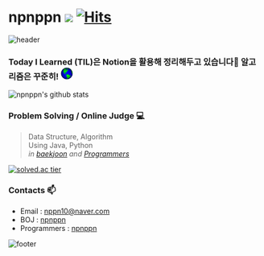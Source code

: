 # npnppn&nbsp;<img src="https://github.com/npnppn/npnppn/blob/main/aing_eyes.gif" width="40px"> [![Hits](https://hits.seeyoufarm.com/api/count/incr/badge.svg?url=https%3A%2F%2Fgithub.com%2Fnpnppn%2Fhit-counter&count_bg=%2379C83D&title_bg=%23555555&icon=&icon_color=%23E7E7E7&title=hits&edge_flat=false)](https://hits.seeyoufarm.com)

![header](https://capsule-render.vercel.app/api?type=wave&color=gradient&height=300&section=header&text=HyungMin's%20Github&fontSize=40)

### Today I Learned (TIL)은 Notion을 활용해 정리해두고 있습니다🥺 알고리즘은 꾸준히!&nbsp;<img src="https://github.com/Kinetic27/Kinetic27/blob/master/earth.gif" width="24px">

<p>
  <em>
    
  </em>  
</p>



![npnppn's github stats](https://github-readme-stats.vercel.app/api?username=npnppn&show_icons=true&theme=synthwave)


### Problem Solving / Online Judge 💻
<blockquote>
  <p>
    Data Structure, Algorithm
    <br>
    Using Java, Python
    <br>
    <em>
      in <a href="https://www.acmicpc.net/user/npnppn" rel="nofollow">baekjoon</a> and <a href="https://programmers.co.kr/users/profile" rel="nofollow">Programmers</a>
    </em>
  </p>
</blockquote>


[![solved.ac tier](http://mazassumnida.wtf/api/generate_badge?boj=npnppn)](https://solved.ac/npnppn)

### Contacts 📫

* Email : nppn10@naver.com
* BOJ : [npnppn](https://www.acmicpc.net/user/npnppn)
* Programmers : [npnppn](https://programmers.co.kr/users/profile)


![footer](https://capsule-render.vercel.app/api?type=wave&color=gradient&height=150&section=footer)

<!--

**npnppn/npnppn** is a ✨ _special_ ✨ repository because its `README.md` (this file) appears on your GitHub profile.

Here are some ideas to get you started:

- 🔭 I’m currently working on ...
- 🌱 I’m currently learning ...
- 👯 I’m looking to collaborate on ...
- 🤔 I’m looking for help with ...
- 💬 Ask me about ...
- 📫 How to reach me: ...
- 😄 Pronouns: ...
- ⚡ Fun fact: ...
-->
